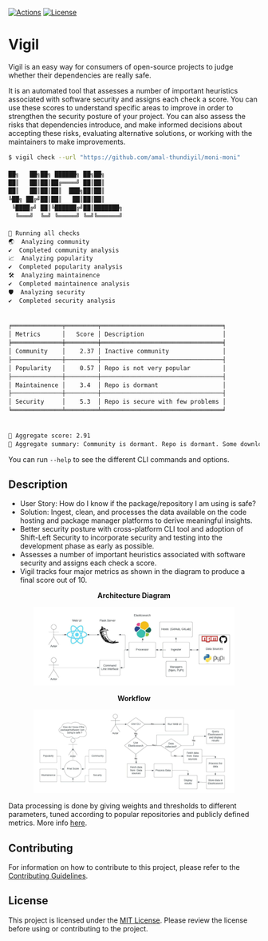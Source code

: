 [![Actions](https://github.com/amal-thundiyil/vigil/actions/workflows/actions.yml/badge.svg)](https://github.com/amal-thundiyil/vigil/actions/workflows/actions.yml) 
[![License](https://img.shields.io/badge/License-MIT-green.svg)](https://github.com/amal-thundiyil/vigil/blob/main/LICENSE) 

# Vigil

Vigil is an easy way for consumers of open-source projects to judge whether their dependencies are really safe.

It is an automated tool that assesses a number of important heuristics associated with software security and assigns each check a score. You can use these scores to understand specific areas to improve in order to strengthen the security posture of your project. You can also assess the risks that dependencies introduce, and make informed decisions about accepting these risks, evaluating alternative solutions, or working with the maintainers to make improvements.

```sh
$ vigil check --url "https://github.com/amal-thundiyil/moni-moni"

██╗   ██╗██╗ ██████╗ ██╗██╗     
██║   ██║██║██╔════╝ ██║██║     
██║   ██║██║██║  ███╗██║██║     
╚██╗ ██╔╝██║██║   ██║██║██║     
 ╚████╔╝ ██║╚██████╔╝██║███████╗
  ╚═══╝  ╚═╝ ╚═════╝ ╚═╝╚══════╝

🧐 Running all checks
🌏  Analyzing community
✔️  Completed community analysis
📈️  Analyzing popularity
✔️  Completed popularity analysis
🛠️  Analyzing maintainence
✔️  Completed maintainence analysis
🛡️  Analyzing security
✔️  Completed security analysis


╒══════════════╤═════════╤══════════════════════════════════╕
│ Metrics      │   Score │ Description                      │
╞══════════════╪═════════╪══════════════════════════════════╡
│ Community    │    2.37 │ Inactive community               │
├──────────────┼─────────┼──────────────────────────────────┤
│ Popularity   │    0.57 │ Repo is not very popular         │
├──────────────┼─────────┼──────────────────────────────────┤
│ Maintainence │    3.4  │ Repo is dormant                  │
├──────────────┼─────────┼──────────────────────────────────┤
│ Security     │    5.3  │ Repo is secure with few problems │
╘══════════════╧═════════╧══════════════════════════════════╛


🚩 Aggregate score: 2.91
📜 Aggregate summary: Community is dormant. Repo is dormant. Some downloads and interaction. Security can be improved upon
```

You can run `--help` to see the different CLI commands and options.


## Description

- User Story: How do I know if the package/repository I am using is safe?
- Solution: Ingest, clean, and processes the data available on the code hosting and package manager platforms to derive meaningful insights.
- Better security posture with cross-platform CLI tool and adoption of Shift-Left Security to incorporate security and testing into the development phase as early as possible.
- Assesses a number of important heuristics associated with software security and assigns each check a score.
- Vigil tracks four major metrics as shown in the diagram to produce a final score out of 10.

<p align='center'>
 <b>Architecture Diagram</b>
</p>

<p align='center'>
<img width="80%" src='./docs/images/arch.jpeg'>
</p>

<p align='center'>
 <b>Workflow</b>
</p>

<p align='center'>
<img width="80%" src='./docs/images/workflow.png'>
</p>

Data processing is done by giving weights and thresholds to different parameters, tuned according to popular repositories and publicly defined metrics. More info [here](docs/metrics.md).

## Contributing 

For information on how to contribute to this project, please refer to the [Contributing Guidelines](CONTRIBUTING.md).

## License

This project is licensed under the [MIT License](LICENSE). Please review the license before using or contributing to the project.
